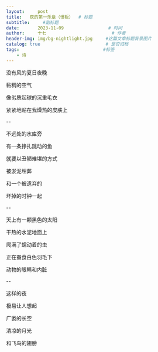 ```yaml
---
layout:     post                       
title:   夜的第一乐章（慢板）  # 标题
subtitle:     #副标题
date:       2023-11-09                 # 时间
author:     十七                         # 作者
header-img: img/bg-nightlight.jpg     #这篇文章标题背景图片
catalog: true                         # 是否归档
tags:                                #标签
    - 诗
---
```

没有风的夏日夜晚

黏稠的空气

像劣质起球的沉重毛衣

紧紧地贴在我燥热的皮肤上

--

不远处的水库旁

有一条挣扎跳动的鱼

就要以丑陋难堪的方式

被淤泥埋葬

和一个被遗弃的

坏掉的时钟一起

--

天上有一颗黑色的太阳

干热的水泥地面上

爬满了蠕动着的虫

正在蚕食白色羽毛下

动物的眼睛和内脏

--

这样的夜

极易让人想起

广袤的长空

清凉的月光

和飞鸟的翅膀
